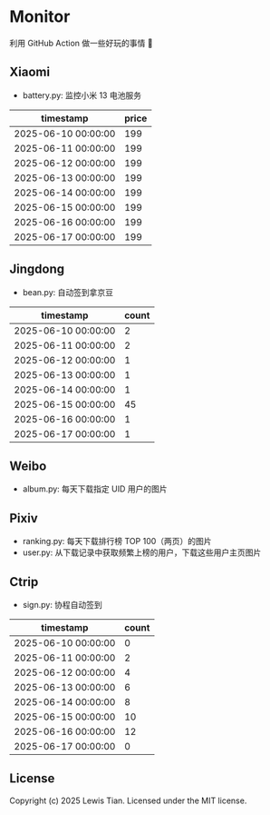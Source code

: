 # Monitor

利用 GitHub Action 做一些好玩的事情 🤣

## Xiaomi

- battery.py: 监控小米 13 电池服务

<!-- xiaomi13battery-start -->

| timestamp | price |
| --- | --- |
| 2025-06-10 00:00:00 | 199 |
| 2025-06-11 00:00:00 | 199 |
| 2025-06-12 00:00:00 | 199 |
| 2025-06-13 00:00:00 | 199 |
| 2025-06-14 00:00:00 | 199 |
| 2025-06-15 00:00:00 | 199 |
| 2025-06-16 00:00:00 | 199 |
| 2025-06-17 00:00:00 | 199 |

<!-- xiaomi13battery-end -->

## Jingdong

- bean.py: 自动签到拿京豆

<!-- jingdongbean-start -->

| timestamp | count |
| --- | --- |
| 2025-06-10 00:00:00 | 2 |
| 2025-06-11 00:00:00 | 2 |
| 2025-06-12 00:00:00 | 1 |
| 2025-06-13 00:00:00 | 1 |
| 2025-06-14 00:00:00 | 1 |
| 2025-06-15 00:00:00 | 45 |
| 2025-06-16 00:00:00 | 1 |
| 2025-06-17 00:00:00 | 1 |

<!-- jingdongbean-end -->

## Weibo

- album.py: 每天下载指定 UID 用户的图片

## Pixiv

- ranking.py: 每天下载排行榜 TOP 100（两页）的图片
- user.py: 从下载记录中获取频繁上榜的用户，下载这些用户主页图片

## Ctrip

- sign.py: 协程自动签到

<!-- ctrip_sign-start -->

| timestamp | count |
| --- | --- |
| 2025-06-10 00:00:00 | 0 |
| 2025-06-11 00:00:00 | 2 |
| 2025-06-12 00:00:00 | 4 |
| 2025-06-13 00:00:00 | 6 |
| 2025-06-14 00:00:00 | 8 |
| 2025-06-15 00:00:00 | 10 |
| 2025-06-16 00:00:00 | 12 |
| 2025-06-17 00:00:00 | 0 |

<!-- ctrip_sign-end -->

## License

Copyright (c) 2025 Lewis Tian. Licensed under the MIT license.
